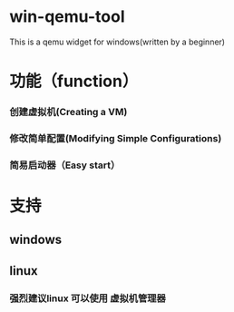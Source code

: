# win-qemu-tool
This is a qemu widget for windows(written by a beginner)
# 功能（function）
### 创建虚拟机(Creating a VM)
### 修改简单配置(Modifying Simple Configurations)
### 简易启动器（Easy start）
# 支持
## windows
## linux 
### 强烈建议linux 可以使用 虚拟机管理器

